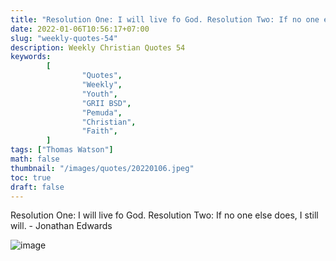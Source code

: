 ```yaml
---
title: "Resolution One: I will live fo God. Resolution Two: If no one else does, I still will."
date: 2022-01-06T10:56:17+07:00
slug: "weekly-quotes-54"
description: Weekly Christian Quotes 54
keywords:
        [
                "Quotes",
                "Weekly",
                "Youth",
                "GRII BSD",
                "Pemuda",
                "Christian",
                "Faith",
        ]
tags: ["Thomas Watson"]
math: false
thumbnail: "/images/quotes/20220106.jpeg"
toc: true
draft: false
---
```


Resolution One: I will live fo God. Resolution Two: If no one else does, I still will. - Jonathan Edwards

![image](/images/quotes/20220106.jpeg)
